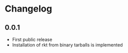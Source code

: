 Changelog
=========

0.0.1
-----
- First public release
- Installation of rkt from binary tarballs is implemented
